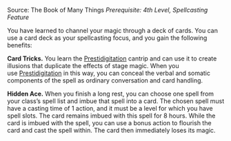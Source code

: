 Source: The Book of Many Things
_Prerequisite: 4th Level, Spellcasting Feature_

You have learned to channel your magic through a deck of cards. You can use a card deck as your spellcasting focus, and you gain the following benefits:

**Card Tricks.** You learn the [Prestidigitation](http://dnd5e.wikidot.com/spell:prestidigitation) cantrip and can use it to create illusions that duplicate the effects of stage magic. When you use [Prestidigitation](http://dnd5e.wikidot.com/spell:prestidigitation) in this way, you can conceal the verbal and somatic components of the spell as ordinary conversation and card handling.

**Hidden Ace.** When you finish a long rest, you can choose one spell from your class’s spell list and imbue that spell into a card. The chosen spell must have a casting time of 1 action, and it must be a level for which you have spell slots. The card remains imbued with this spell for 8 hours. While the card is imbued with the spell, you can use a bonus action to flourish the card and cast the spell within. The card then immediately loses its magic.